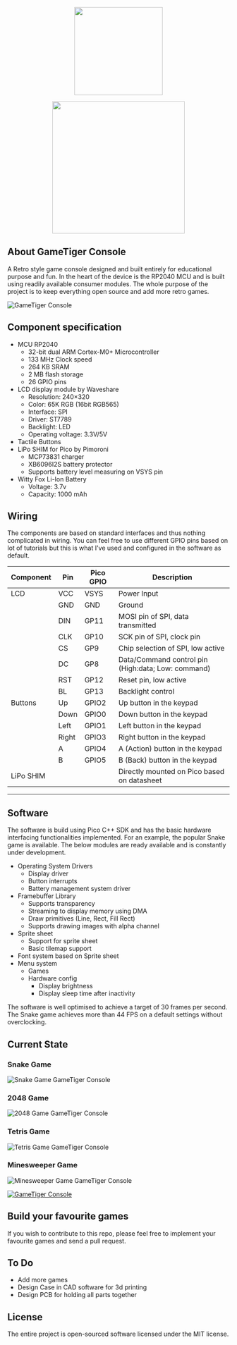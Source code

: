 <p align="center">
    <img src="docs/tiger.png" width="200">
</p>
<p align="center">
    <img src="docs/gametiger.png" width="300"></p>
</p>

## About GameTiger Console

A Retro style game console designed and built entirely for educational purpose and fun. In the heart of the device is the RP2040 MCU and is built using readily available consumer modules. The whole purpose of the project is to keep everything open source and add more retro games.


![GameTiger Console](/docs/gametiger.jpg)


## Component specification

*  MCU RP2040
    *  32-bit dual ARM Cortex-M0+ Microcontroller
    *  133 MHz Clock speed
    *  264 KB SRAM
    *  2 MB flash storage
    *  26 GPIO pins
*  LCD display module by Waveshare
    *  Resolution: 240×320
    *  Color: 65K RGB (16bit RGB565)
    *  Interface: SPI
    *  Driver: ST7789
    *  Backlight: LED
    *  Operating voltage: 3.3V/5V
*  Tactile Buttons
*  LiPo SHIM for Pico by Pimoroni
    *  MCP73831 charger
    *  XB6096I2S battery protector
    *  Supports battery level measuring on VSYS pin
*  Witty Fox Li-Ion Battery
    *  Voltage: 3.7v
    *  Capacity: 1000 mAh


## Wiring 

The components are based on standard interfaces and thus nothing complicated in wiring. You can feel free to use different GPIO pins based on lot of tutorials but this is what I've used and configured in the software as default. 

| Component | Pin | Pico GPIO | Description |
|--|--|--|--|
|LCD|VCC|VSYS|Power Input|
||GND|GND|Ground|
||DIN|GP11|MOSI pin of SPI, data transmitted|
||CLK|GP10|SCK pin of SPI, clock pin|
||CS|GP9|Chip selection of SPI, low active|
||DC|GP8|Data/Command control pin (High:data; Low: command)|
||RST|GP12|Reset pin, low active|
||BL|GP13|Backlight control|
|Buttons|Up|GPIO2|Up button in the keypad|
||Down|GPIO0|Down button in the keypad|
||Left|GPIO1|Left button in the keypad|
||Right|GPIO3|Right button in the keypad|
||A|GPIO4|A (Action) button in the keypad|
||B|GPIO5|B (Back) button in the keypad|
|LiPo SHIM| | | Directly mounted on Pico based on datasheet|
____

## Software
The software is build using Pico C++ SDK and has the basic hardware interfacing functionalities implemented. For an example, the popular Snake game is available. The below modules are ready available and is constantly under development. 

* Operating System Drivers
    * Display driver
    * Button interrupts
    * Battery management system driver
* Framebuffer Library
    * Supports transparency
    * Streaming to display memory using DMA
    * Draw primitives (Line, Rect, Fill Rect)
    * Supports drawing images with alpha channel
* Sprite sheet 
    * Support for sprite sheet 
    * Basic tilemap support
* Font system based on Sprite sheet
* Menu system
    * Games
    * Hardware config
        * Display brightness
        * Display sleep time after inactivity

The software is well optimised to achieve a target of 30 frames per second. The Snake game achieves more than 44 FPS on a default settings without overclocking. 

## Current State

### Snake Game
![Snake Game GameTiger Console](/docs/snake.png)

### 2048 Game
![2048 Game GameTiger Console](/docs/2048.png)

### Tetris Game
![Tetris Game GameTiger Console](/docs/tetris.png)

### Minesweeper Game
![Minesweeper Game GameTiger Console](/docs/minesweeper.png)

[![GameTiger Console](https://img.youtube.com/vi/edIZAm9zVC8/0.jpg)](https://youtu.be/edIZAm9zVC8)


## Build your favourite games
If you wish to contribute to this repo, please feel free to implement your favourite games and send a pull request. 

## To Do
* Add more games
* Design Case in CAD software for 3d printing
* Design PCB for holding all parts together


## License
The entire project is open-sourced software licensed under the MIT license.